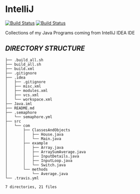 # IntelliJ

[![Build Status](https://travis-ci.com/crazyuploader/IntelliJ.svg?branch=master)](https://travis-ci.com/crazyuploader/IntelliJ) [![Build Status](https://crazyuploader.semaphoreci.com/badges/IntelliJ.svg)](https://crazyuploader.semaphoreci.com/projects/IntelliJ)

Collections of my Java Programs coming from IntelliJ IDEA IDE

***DIRECTORY STRUCTURE***
---
```.
├── .build_all.sh
├── build_all.sh
├── build.xml
├── .gitignore
├── .idea
│   ├── .gitignore
│   ├── misc.xml
│   ├── modules.xml
│   ├── vcs.xml
│   └── workspace.xml
├── Java.iml
├── README.md
├── .semaphore
│   └── semaphore.yml
├── src
│   └── com
│       ├── ClassesAndObjects
│       │   ├── House.java
│       │   └── Main.java
│       ├── example
│       │   ├── Array.java
│       │   ├── ArraySumAverage.java
│       │   ├── InputDetails.java
│       │   ├── InputLoop.java
│       │   └── Switch.java
│       └── methods
│           └── Average.java
└── .travis.yml

7 directories, 21 files
```
